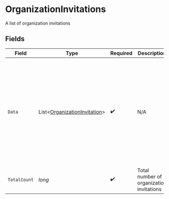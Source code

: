 # OrganizationInvitations

A list of organization invitations


## Fields

| Field                                                                                                                                                                                                                          | Type                                                                                                                                                                                                                           | Required                                                                                                                                                                                                                       | Description                                                                                                                                                                                                                    | Example                                                                                                                                                                                                                        |
| ------------------------------------------------------------------------------------------------------------------------------------------------------------------------------------------------------------------------------ | ------------------------------------------------------------------------------------------------------------------------------------------------------------------------------------------------------------------------------ | ------------------------------------------------------------------------------------------------------------------------------------------------------------------------------------------------------------------------------ | ------------------------------------------------------------------------------------------------------------------------------------------------------------------------------------------------------------------------------ | ------------------------------------------------------------------------------------------------------------------------------------------------------------------------------------------------------------------------------ |
| `Data`                                                                                                                                                                                                                         | List<[OrganizationInvitation](../../Models/Components/OrganizationInvitation.md)>                                                                                                                                              | :heavy_check_mark:                                                                                                                                                                                                             | N/A                                                                                                                                                                                                                            | [<br/>{<br/>"id": "inv_12345",<br/>"object": "organization_invitation",<br/>"email_address": "user@example.com",<br/>"role": "member",<br/>"organization_id": "org_12345",<br/>"status": "pending",<br/>"created_at": 1617981379,<br/>"updated_at": 1625581379<br/>}<br/>] |
| `TotalCount`                                                                                                                                                                                                                   | *long*                                                                                                                                                                                                                         | :heavy_check_mark:                                                                                                                                                                                                             | Total number of organization invitations<br/>                                                                                                                                                                                  | 10                                                                                                                                                                                                                             |